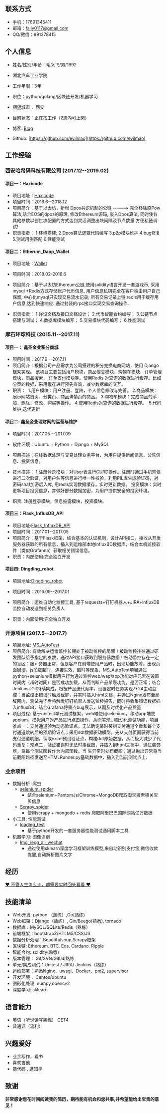 

## 联系方式

- 手机：17691345411 
- 邮箱：faily0117@gmail.com
- QQ/微信：991378415

## 个人信息

- 姓名/性别/年龄：毛义飞/男/1992

- 湖北汽车工业学院   

- 工作年限：3年

- 职位：python/golang/区块链开发/机器学习

- 期望城市： 西安

- 目前状态：正在找工作（2周内可上岗）

- 博客: [Blog](https://www.cnblogs.com/failymao/)

- Github: [https://github.com/evilmao](https://github.com/evilmao)


## 工作经验

###  西安哈希码科技有限公司    (2017.12--2019.02)

####  项目一：Haxicode

- 项目地址：[Haxicode](https://github.com/xianhashchain)
- 项目时间：2018.6--2018.12
- 项目简介：基于以太坊，新增 Dpos共识机制的公链 -----> 完全移除原Pow算法,结合EOS的dpos的原理, 修改Ethereum源码, 嵌入Dpos算法, 同时使各其他参数以创世块配置的方式达到灵活调整出块间隔及节点数量.方便私链调试!
- 职责指责：
  1.环境搭建;
  2.Dpos算法逻辑代码编写
  3.p2p模块维护
  4.bug修复
  5.测试用例匹配
  6.性能测试

####  项目二：Etherum_Dapp_Wallet

- 项目地址：[Wallet](https://github.com/evilmao/Ethereum-dapp-wallet)

- 项目时间：2018.02-2018.6

- 项目简介：基于以太坊Ethereum公链,使用solidity语言开发一套游戏币, 采用 mysql +Redis方式存储账户代币信息, 用户信息私钥完全在客户端由用户自己保留, 中心化mysql只实现交易流水记录; 所有交易记录上链,redis用于缓存用户信息,达到快速响应. 通过封装的rpc接口实现交易查询操作. 

- 职责指责：
    1.详设文档及接口文档设计；
    2.代币智能合约编写；
    3.公链节点搭建与测试；
    4.数据库模块编写；
    5.交易模块代码编写；
    6.性能测试


###  摩石环球科技    (2015.11--2017.11)

####  项目一： 鑫圣金业积分商城

- 项目时间：2017.9 --2017.11
- 项目简介：根据公司产品需求为公司搭建的积分兑换电商网站，使用 Django 框架实现。 该项目主要包括用户模块，商品信息模块，购物车模块，订单管理模块，商品搜索， 订单支付模块等。使用Redis 对查询的数据进行缓存。比如分页的数据，采用缓存进行预先查询，减少数据库的交互。
- 职责： 
	​	1.用户模块：用户注册、登陆，个人信息修改与完善。 
	​	2.商品模块：展示网站首页、分类页、商品详情页的商品。 
	​	3.购物车模块：完成商品的添加、删除、修改、购买等操作。 
	​        4.使用Redis对查询的数据进行缓存。
	​	 5.代码维护,迭代更新

####  项目二: 鑫圣金业理财网的运营与维护

-   项目时间：2017.05 --2017.09

-   软件环境：Ubuntu + Python + Django + MySQL

-   项目描述：在线数据处理与交易处理业务平台，为用户提供新闻信息、公告信息、投资信息。

-   技术描述： 1.注册登录模块：对User表进行CURD操作。注册时通过手机短信进行二次验证，对用户名等信息进行唯一性校验，利用PIL库生成验证码，对密码sha1加密后入库, 用redis实现数据缓存，实时更新数据。 投资模块：实时更新项目投资信息，并做好部分数据加密，为用户提供安全的投资环境。
-   职责: 注册登录模块，信息披露模块，投资模块。

####  项目三：Flask_InfluxDB_API

- 项目地址:[Flask_InfluxDB_API](https://github.com/evilmao/Flask_InfluxDB_API)
- 项目时间：2017.01--2017.05
- 项目简介：基于Flask框架，结合基本的认证机制，设计API接口，接收从开发服务器获取的所有信息，插入到运维部本地InfluxBD数据库，结合本机监控软件（类似Grafanna）获取相关错误信息。
- 职责：内部使用:完全独立开发

####  项目四: Dingding_robot

- 项目地址:[Dingding_robot](https://github.com/evilmao/Dingding_robot)

- 项目时间：2016.09--2017.01

- 项目简介：运维自动化监控工具, 基于requests+钉钉机器人+JIRA+influxDB监控自动发送到相关负责人

- 职责：内部使用:完全独立开发


###  开源项目  (2017.5--2017.7)

- 项目地址: [MS_AutoTest](https://github.com/evilmao/python_auto_test/tree/master/XSTZ_Test_framework)
- 项目简介: 有效解决运维监控长期处于被动监控的局面！被动监控往往通过研发团队给予指定的参数，通过API接口获取到服务器数据！被动监控存在一定的盲区：服> 务器正常，但是客户在前端使用产品时，出现功能故障，出现页面崩溃，js加载超时，连接失效，超时等现象，MS_AutoTest项目通过python+selenium模拟用户行为通过监控web/wap/app功能对应元素在设置时间内（超时时间）是否成功加载，从而判断产品某项功能，是否正常；结合Jenkins+Git持续集成，根据产品迭代频率，设置定时任务实现7*24主动监控；当监控出错误时触发截屏，并实时插入html文档，并通过Nginx发布至局域网内，测试完毕后将触发钉钉机器人发送监控报告，同时将收集错误数据插入influxDB，结合Grafana将重点bug展示，从而及时优化产品质量
- 项目过程: 基于unitest单元测试框架，web端使用selenium，移动app端使appium，模拟用户对产品进行点击操作，从而实现UI自动化测试功能，项目难点一：支付通道验为动态验证点，无法确定某时某刻支付通道个数和每个支付通道跳转后的预期验证点；采用ddt数据驱动模型，先从支付页面获得当前支付通道明细，读取excel预设验证点，构建ddt原始数据，从而极大减少了代码重复；难点二，验证错误时无法时事截图，并插入到html文档中，通过装饰器，将每个测试函数作为内部函数，当 生异常时处罚截图；通过抛出异常将当前截图路径发送至HTMLRunner.py基础数据中，插入到当前测试点上.

###  业余项目
- 数据分析 :爬虫
  - [selenium_spider](https://github.com/evilmao/Python_Selenium_Spider)
    - 结合selenium+PantomJs/Chrome+MongoDB爬取淘宝搜索相关宝贝信息
  - [Scrapy_spider](https://github.com/evilmao/scrapy_spider)
     - 使用scrapy + mongodb + redis 爬取阿里巴巴国际网站亿万数据
- 小工具: 性能测试
  - [loading_test](https://github.com/evilmao/XSTZ_loading_test)
    - 基于python开发的一套服务器性能测试通用脚本工具
- 机器学习: 图像识别
    -   [Img_recg_ali_wechat](https://github.com/evilmao/Img_recg_ali_wechat)
        -   通过使用sklearn深度学习框架训练模型,来自动识别支付宝,微信收款提醒,自动解析图片文字

## 经历

[♥ 不管人生怎么走，都需要实时回头看看 ♥](http://www.cnblogs.com/failymao/p/8699180.html)



## 技能清单

- Web开发: python （熟练）,Go(熟练) 
- Web框架：Django（熟练）, Gin/Beego(熟悉), tornado
- 数据库：MySQL/SQLite/Redis（熟练）
- 前端框架：bootstrap3/HTLM5/CSS/JS 
- 数据分析处理：Beautifulsoup,Scrapy框架
- 区块链: Ethereum. BTC. Eos. Cardano. Ripple
- 智能合约: solidity(熟悉)
- 版本管理： Git/SVN/Gitlab熟练
- 单元/集成测试：Unitest / JIRA/ Jenkins（熟练）
- 运维部署：熟悉Nginx、uwsgi、Docker、pm2,  supervisor
- 开发环境： Centos/ubuntu
- 图形化处理:  numpy,opencv2
- 深度学习: sklearn



## 语言能力

- 英语（听说读写熟练） CET4
- 普通话（流利）



## 兴趣爱好

- 业余写作，看书
- 喜欢吉他
- 撸代码 , 逛知乎



## 致谢

**非常感谢您花时间阅读我的简历，期待能有机会和您共事,并希望能给出宝贵的意见！**


